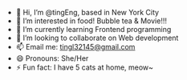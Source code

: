 - 👋 Hi, I’m @tingEng, based in New York City
- 👀 I’m interested in food! Bubble tea & Movie!!!
- 🌱 I’m currently learning Frontend programming
- 💞️ I’m looking to collaborate on Web development
- 📫 Email me: tingl32145@gmail.com
- 😄 Pronouns: She/Her
- ⚡ Fun fact: I have 5 cats at home, meow~

<!---
tingEng/tingEng is a ✨ special ✨ repository because its `README.md` (this file) appears on your GitHub profile.
You can click the Preview link to take a look at your changes.
--->
